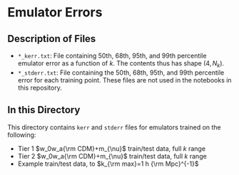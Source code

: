 # Emulator Errors #
## Description of Files ##
- `*_kerr.txt`: File containing 50th, 68th, 95th, and 99th percentile emulator error as a function of $k.$ The contents thus has shape $(4, N_{k}).$
- `*_stderr.txt`: File containing the 50th, 68th, 95th, and 99th percentile error for each training point. These files are not used in the notebooks in this repository.

## In this Directory ##
This directory contains `kerr` and `stderr` files for emulators trained on the following:
- Tier 1 $w_0w_a{\rm CDM}+m_{\nu}$ train/test data, full $k$ range
- Tier 2 $w_0w_a{\rm CDM}+m_{\nu}$ train/test data, full $k$ range
- Example train/test data, to $k_{\rm max}=1 h {\rm Mpc}^{-1}$

